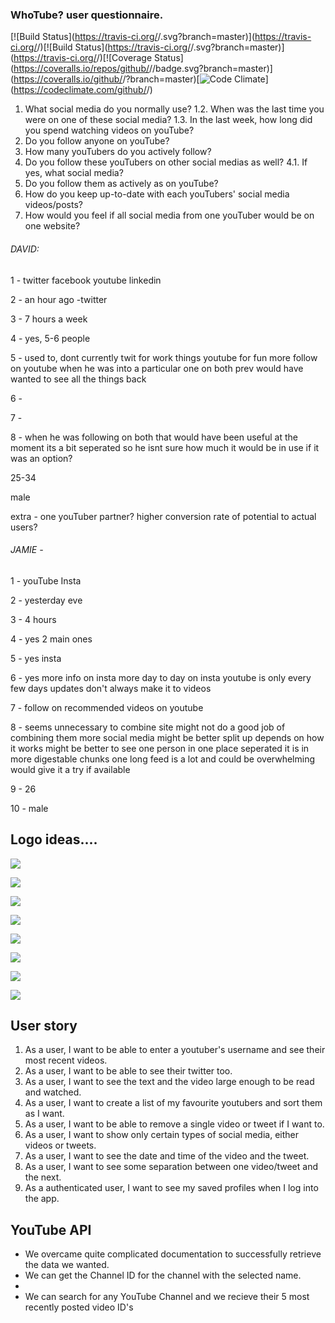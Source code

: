 ### WhoTube? user questionnaire.
[![Build Status](https://travis-ci.org/<github susanx>/<repo whotube>.svg?branch=master)](https://travis-ci.org/<github susanx>/<repo whotube>)[![Build Status](https://travis-ci.org/<github susanx>/<repo whotube>.svg?branch=master)](https://travis-ci.org/<github susanx>/<repo whotube>)[![Coverage Status](https://coveralls.io/repos/github/<github susanx>/<repo whotube>/badge.svg?branch=master)](https://coveralls.io/github/<github susanx>/<repo whotube>?branch=master)[![Code Climate](https://codeclimate.com/github/codeclimate/codeclimate/badges/gpa.svg)](https://codeclimate.com/github/<github susanx>/<repo whotube>)


1. What social media do you normally use?
    1.2. When was the last time you were on one of these social media?
    1.3. In the last week, how long did you spend watching videos on youTube?
2. Do you follow anyone on youTube? 
3. How many youTubers do you actively follow?
4. Do you follow these youTubers on other social medias as well?
    4.1. If yes, what social media?
5. Do you follow them as actively as on youTube?
6. How do you keep up-to-date with each youTubers' social media videos/posts?
7. How would you feel if all social media from one youTuber would be on one website?

###### DAVID:

1 - twitter
facebook 
youtube
linkedin

2 - an hour ago -twitter

3 - 7 hours a week

4 - yes, 5-6 people

5 - used to, dont currently
twit for work things
youtube for fun
more follow on youtube when he was into a particular one on both
prev would have wanted to see all the things back 

6 - 

7 - 

8 - when he was following on both that would have been useful
at the moment its a bit seperated so he isnt sure how much it would be in use
if it was an option?

25-34

male

extra - one youTuber partner?
higher conversion rate of potential to actual users?


###### JAMIE - 

1 - youTube Insta

2 - yesterday eve

3 - 4 hours

4 - yes 2 main ones

5 - yes insta

6 - yes more info on insta
more day to day on insta
youtube is only every few days
updates don't always make it to videos

7 - follow on recommended videos on youtube

8 - seems unnecessary to combine
site might not do a good job of combining them
more social media might be better split up
depends on how it works
might be better to see one person in one place
seperated it is in more digestable chunks
one long feed is a lot and could be overwhelming
would give it a try if available

9 - 26

10 - male

## Logo ideas....
![](https://cdn.dribbble.com/users/20931/screenshots/2518827/trivify_g1_dribbble.gif)

![](https://cdn.dribbble.com/users/1487848/screenshots/3590275/buho.gif)

![](https://cdn.dribbble.com/users/1693297/screenshots/3445274/owl.jpg)

![](https://us.123rf.com/450wm/mehibi/mehibi1508/mehibi150800194/43553647-owl-logo-template.jpg?ver=6)

![](https://image.shutterstock.com/z/stock-vector-owl-logo-vector-787535698.jpg)

![](https://www.brandcrowd.com/gallery/brands/pictures/picture14060482018776.jpg)

![](https://i.imgur.com/quBhwVY.png)

![](https://i.imgur.com/FVsZOgd.gif)

## User story

1. As a user, I want to be able to enter a youtuber's username and see their most recent videos.
2. As a user, I want to be able to see their twitter too.
3. As a user, I want to see the text and the video large enough to be read and watched.
4. As a user, I want to create a list of my favourite youtubers and sort them as I want.
5. As a user, I want to be able to remove a single video or tweet if I want to.
6. As a user, I want to show only certain types of social media, either videos or tweets.
7. As a user, I want to see the date and time of the video and the tweet.
8. As a user, I want to see some separation between one video/tweet and the next.
9. As a authenticated user, I want to see my saved profiles when I log into the app.


## YouTube API

* We overcame quite complicated documentation to successfully retrieve the data we wanted.
* We can get the Channel ID for the channel with the selected name.
* 
* We can search for any YouTube Channel and we recieve their 5 most recently posted video ID's
